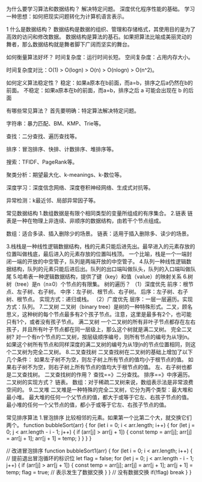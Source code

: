 为什么要学习算法和数据结构？
解决特定问题。
深度优化程序性能的基础。
学习一种思想：如何把现实问题转化为计算机语言表示。

1  什么是数据结构？
数据结构是数据的组织、管理和存储格式，其使用目的是为了高效的访问和修改数据。
数据结构是算法的基石。如果把算法比喻成美丽灵动的舞者，那么数据结构就是舞者脚下广阔而坚实的舞台。

如何衡量算法好坏？
时间复杂度：运行时间长短。
空间复杂度：占用内存大小。

时间复杂度对比：O(1) > O(logn) > O(n) > O(nlogn) > O(n^2)。

如何定义算法稳定性？
稳定：如果a原本在b前面，而a=b，排序之后a仍然在b的前面。
不稳定：如果a原本在b的前面，而a=b，排序之后 a 可能会出现在 b 的后面

有哪些常见算法？
首先要明确：特定算法解决特定问题。

字符串：暴力匹配、BM、KMP、Trie等。

查找：二分查找、遍历查找等。

排序：冒泡排序、快排、计数排序、堆排序等。

搜索：TFIDF、PageRank等。

聚类分析：期望最大化、k-meanings、k-数位等。

深度学习：深度信念网络、深度卷积神经网络、生成式对抗等。

异常检测：k最近邻、局部异常因子等。

常见数据结构
1.数组数据是有限个相同类型的变量所组成的有序集合。
2.链表 链表是一种在物理上非连续、非顺序的数据结构，由若干个节点组成。

数组：适合多读、插入删除少的场景。
链表：适用于插入删除多、读少的场景。

3.栈栈是一种线性逻辑数据结构，栈的元素只能后进先出。最早进入的元素存放的位置叫做栈底，最后进入的元素存放的位置叫栈顶。
一个比喻，栈是一个一端封闭一端的开放的中空管子，队列是两端开放的中空管子。
4.队列一种线性逻辑数据结构，队列的元素只能后进后出。队列的出口端叫做队头，队列的入口端叫做队尾
5.哈希表一种逻辑数据结构，提供了键（key）和值（value）的映射关系
6.树树（tree）是n（n≥0）个节点的有限集。
树的遍历？
（1）深度优先
前序：根节点、左子树、右子树。
中序：左子树、根节点、右子树。
后序：左子树、右子树、根节点。
实现方式：递归或栈。
（2）广度优先
层序：一层一层遍历。实现方式：队列。
7.二叉树
二叉树（binary tree）是树的一种特殊形式。二叉，顾名思义，这种树的每个节点最多有2个孩子节点。注意，这里是最多有2个，也可能只有1个，或者没有孩子节点。
满二叉树
一个二叉树的所有非叶子节点都存在左右孩子，并且所有叶子节点都在同一层级上，那么这个树就是满二叉树。
完全二叉树?
对一个有n个节点的二叉树，按层级顺序编号，则所有节点的编号为从1到n。如果这个树所有节点和同样深度的满二叉树的编号为从1到n的节点位置相同，则这个二叉树为完全二叉树。
8.二叉查找树
二叉查找树在二叉树的基础上增加了以下几个条件：
如果左子树不为空，则左子树上所有节点的值均小于根节点的值。
如果右子树不为空，则右子树上所有节点的值均大于根节点的值。
左、右子树也都是二叉查找树。
二叉查找树的作用？
查找==》二分查找。
排序==》中序遍历。
二叉树的实现方式？
链表。
数组：对于稀疏二叉树来说，数组表示法是非常浪费空间的。
9.二叉堆
二叉堆是一种特殊的完全二叉树，它分为两个类型：最大堆和最小堆。
最大堆的任何一个父节点的值，都大于或等于它左、右孩子节点的值。
最小堆的任何一个父节点的值，都小于或等于它左、右孩子节点的值。

常见排序算法
1.冒泡排序
比较相邻的元素。如果第一个比第二个大，就交换它们两个。
function bubbleSort(arr) {
    for (let i = 0; i < arr.length; i++) {
        for (let j = 0; j < arr.length - i - 1; j++) {
            if (arr[j] > arr[j + 1]) {
                const temp = arr[j];
                arr[j] = arr[j + 1];
                arr[j + 1] = temp;
            }
        }
    }
}

// 改进冒泡排序
function bubbleSort1(arr) {
    for (let i = 0; i < arr.length; i++) {
        // 提前退出冒泡循环的标识位
        let flag = false;
        for (let j = 0; j < arr.length - i - 1; j++) {
            if (arr[j] > arr[j + 1]) {
                const temp = arr[j];
                arr[j] = arr[j + 1];
                arr[j + 1] = temp;
                flag = true;
                // 表示发生了数据交换
            }
        }
        // 没有数据交换
        if(!flag) break
    }
}